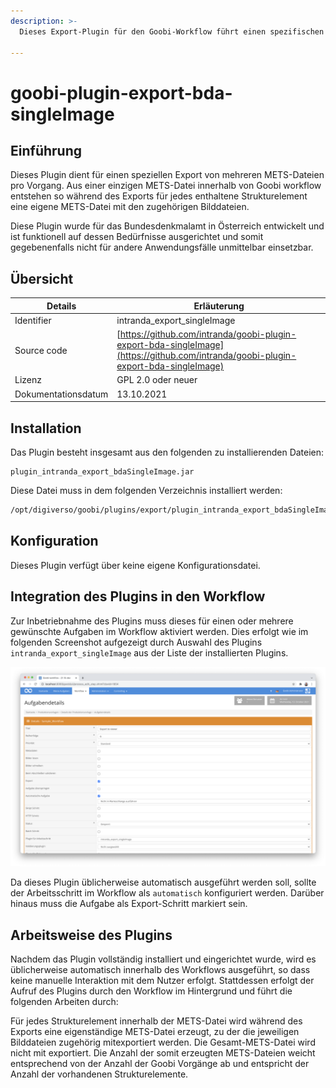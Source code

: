 ```yaml
---
description: >-
  Dieses Export-Plugin für den Goobi-Workflow führt einen spezifischen Export von Goobi-Prozessen als mehrere METS-Dateien pro Prozess aus, der für die BDA in Österreich entwickelt wurde. Jedes Strukturelement ergibt dabei eine eigene METS-Datei.
  
---
```


goobi-plugin-export-bda-singleImage
===========================================================================


Einführung
---------------------------------------------------------------------------
Dieses Plugin dient für einen speziellen Export von mehreren METS-Dateien pro Vorgang. Aus einer einzigen METS-Datei innerhalb von Goobi workflow entstehen so während des Exports für jedes enthaltene Strukturelement eine eigene METS-Datei mit den zugehörigen Bilddateien.

Diese Plugin wurde für das Bundesdenkmalamt in Österreich entwickelt und ist funktionell auf dessen Bedürfnisse ausgerichtet und somit gegebenenfalls nicht für andere Anwendungsfälle unmittelbar einsetzbar.


Übersicht
---------------------------------------------------------------------------

Details             |  Erläuterung
------------------- | -----------------------------------------------------
Identifier          | intranda_export_singleImage
Source code         | [https://github.com/intranda/goobi-plugin-export-bda-singleImage](https://github.com/intranda/goobi-plugin-export-bda-singleImage)
Lizenz              | GPL 2.0 oder neuer 
Dokumentationsdatum | 13.10.2021


Installation
---------------------------------------------------------------------------
Das Plugin besteht insgesamt aus den folgenden zu installierenden Dateien:

```text
plugin_intranda_export_bdaSingleImage.jar
```

Diese Datei muss in dem folgenden Verzeichnis installiert werden:

```bash
/opt/digiverso/goobi/plugins/export/plugin_intranda_export_bdaSingleImage.jar
```


Konfiguration
---------------------------------------------------------------------------
Dieses Plugin verfügt über keine eigene Konfigurationsdatei.


Integration des Plugins in den Workflow
---------------------------------------------------------------------------
Zur Inbetriebnahme des Plugins muss dieses für einen oder mehrere gewünschte Aufgaben im Workflow aktiviert werden. Dies erfolgt wie im folgenden Screenshot aufgezeigt durch Auswahl des Plugins `intranda_export_singleImage` aus der Liste der installierten Plugins.

![Zuweisung des Plugins zu einer bestimmten Aufgabe](intranda_export_bda_singleImage_de.png)

Da dieses Plugin üblicherweise automatisch ausgeführt werden soll, sollte der Arbeitsschritt im Workflow als `automatisch` konfiguriert werden. Darüber hinaus muss die Aufgabe als Export-Schritt markiert sein.


Arbeitsweise des Plugins
---------------------------------------------------------------------------
Nachdem das Plugin vollständig installiert und eingerichtet wurde, wird es üblicherweise automatisch innerhalb des Workflows ausgeführt, so dass keine manuelle Interaktion mit dem Nutzer erfolgt. Stattdessen erfolgt der Aufruf des Plugins durch den Workflow im Hintergrund und führt die folgenden Arbeiten durch: 

Für jedes Strukturelement innerhalb der METS-Datei wird während des Exports eine eigenständige METS-Datei erzeugt, zu der die jeweiligen Bilddateien zugehörig mitexportiert werden. Die Gesamt-METS-Datei wird nicht mit exportiert. Die Anzahl der somit erzeugten METS-Dateien weicht entsprechend von der Anzahl der Goobi Vorgänge ab und entspricht der Anzahl der vorhandenen Strukturelemente.